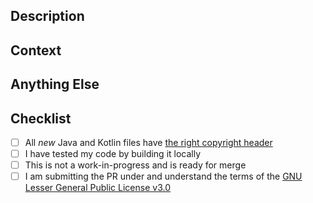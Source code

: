 <!-- Anything that looks like this is a comment and can't be seen after creating your pull request! -->
## Description  
<!-- A description of your change.  Keep it short. -->  

## Context  
<!-- If this fixes an issue, link it here. -->  

## Anything Else  
<!-- Put anything else relevant to this pull request here. -->

## Checklist  
<!-- You don't have to fill this out if you don't want to - just some things to keep in mind -->
- [ ] All *new* Java and Kotlin files have [the right copyright header](https://github.com/HyperiumClient/Hyperium/docs/Copyright.md)  
- [ ] I have tested my code by building it locally  
- [ ] This is not a work-in-progress and is ready for merge  
- [ ] I am submitting the PR under and understand the terms of the [GNU Lesser General Public License v3.0](https://github.com/HyperiumClient/Hyperium/blob/master/LICENSE)  
